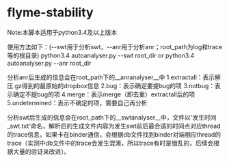# flyme-stability

Note:本脚本适用于python3.4及以上版本

使用方法如下：(--swt用于分析swt，--anr用于分析anr；root_path为log和trace等的根目录)
python3.4 autoanalyser.py --swt root_dir
or
python3.4 autoanalyser.py --anr root_dir


分析anr后生成的信息会在root_path下的__anranalyser__中
1.extractall：表示解压.gz得到的最原始的dropbox信息
2.bug：表示确定要提bug的项
3.notbug：表示确定不提bug的项
4.merge：表示merge（即去重）extractall后的项
5.undetermined：表示不确定的项，需要自己再分析

分析swt后生成的信息会在root_path下的__swtanalyser__中，文件以'发生时间_swt.txt'命名，解析后的生成文件内容为发生swt前后最合适的时间点对应thread的trace信息，如果卡在binder通信，会根据db文件找到binder对端相应thread的trace（实测中db文件中的trace会发生混淆，所以trace有时是错乱的，后续会根据大量的验证来改进）。
